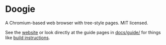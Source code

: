 
# Doogie

A Chromium-based web browser with tree-style pages. MIT licensed.

See the [website](https://cretz.github.io/doogie/) or look directly at the guide pages in [docs/guide/](docs/guide/) for
things like [build instructions](docs/guide/develop.md#building).